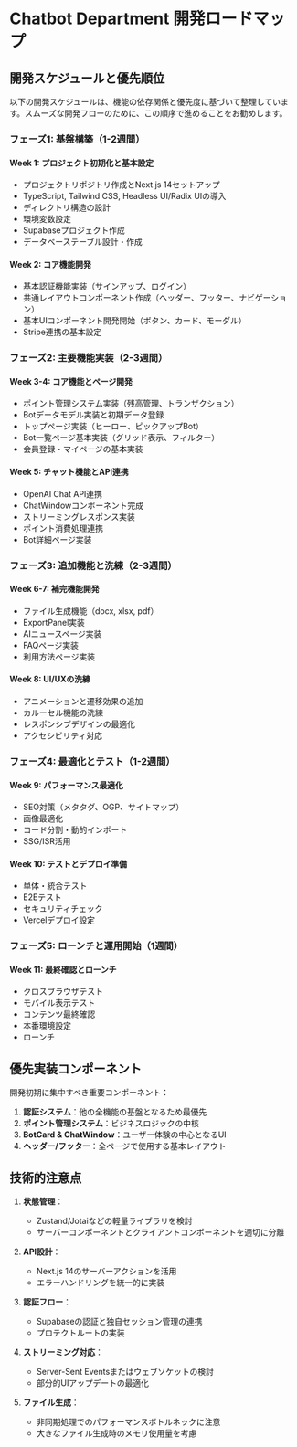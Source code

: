 # Chatbot Department 開発ロードマップ

## 開発スケジュールと優先順位

以下の開発スケジュールは、機能の依存関係と優先度に基づいて整理しています。スムーズな開発フローのために、この順序で進めることをお勧めします。

### フェーズ1: 基盤構築（1-2週間）

#### Week 1: プロジェクト初期化と基本設定
- プロジェクトリポジトリ作成とNext.js 14セットアップ
- TypeScript, Tailwind CSS, Headless UI/Radix UIの導入
- ディレクトリ構造の設計
- 環境変数設定
- Supabaseプロジェクト作成
- データベーステーブル設計・作成

#### Week 2: コア機能開発
- 基本認証機能実装（サインアップ、ログイン）
- 共通レイアウトコンポーネント作成（ヘッダー、フッター、ナビゲーション）
- 基本UIコンポーネント開発開始（ボタン、カード、モーダル）
- Stripe連携の基本設定

### フェーズ2: 主要機能実装（2-3週間）

#### Week 3-4: コア機能とページ開発
- ポイント管理システム実装（残高管理、トランザクション）
- Botデータモデル実装と初期データ登録
- トップページ実装（ヒーロー、ピックアップBot）
- Bot一覧ページ基本実装（グリッド表示、フィルター）
- 会員登録・マイページの基本実装

#### Week 5: チャット機能とAPI連携
- OpenAI Chat API連携
- ChatWindowコンポーネント完成
- ストリーミングレスポンス実装
- ポイント消費処理連携
- Bot詳細ページ実装

### フェーズ3: 追加機能と洗練（2-3週間）

#### Week 6-7: 補完機能開発
- ファイル生成機能（docx, xlsx, pdf）
- ExportPanel実装
- AIニュースページ実装
- FAQページ実装
- 利用方法ページ実装

#### Week 8: UI/UXの洗練
- アニメーションと遷移効果の追加
- カルーセル機能の洗練
- レスポンシブデザインの最適化
- アクセシビリティ対応

### フェーズ4: 最適化とテスト（1-2週間）

#### Week 9: パフォーマンス最適化
- SEO対策（メタタグ、OGP、サイトマップ）
- 画像最適化
- コード分割・動的インポート
- SSG/ISR活用

#### Week 10: テストとデプロイ準備
- 単体・統合テスト
- E2Eテスト
- セキュリティチェック
- Vercelデプロイ設定

### フェーズ5: ローンチと運用開始（1週間）

#### Week 11: 最終確認とローンチ
- クロスブラウザテスト
- モバイル表示テスト
- コンテンツ最終確認
- 本番環境設定
- ローンチ

## 優先実装コンポーネント

開発初期に集中すべき重要コンポーネント：

1. **認証システム**：他の全機能の基盤となるため最優先
2. **ポイント管理システム**：ビジネスロジックの中核
3. **BotCard & ChatWindow**：ユーザー体験の中心となるUI
4. **ヘッダー/フッター**：全ページで使用する基本レイアウト

## 技術的注意点

1. **状態管理**：
   - Zustand/Jotaiなどの軽量ライブラリを検討
   - サーバーコンポーネントとクライアントコンポーネントを適切に分離

2. **API設計**：
   - Next.js 14のサーバーアクションを活用
   - エラーハンドリングを統一的に実装

3. **認証フロー**：
   - Supabaseの認証と独自セッション管理の連携
   - プロテクトルートの実装

4. **ストリーミング対応**：
   - Server-Sent Eventsまたはウェブソケットの検討
   - 部分的UIアップデートの最適化

5. **ファイル生成**：
   - 非同期処理でのパフォーマンスボトルネックに注意
   - 大きなファイル生成時のメモリ使用量を考慮
